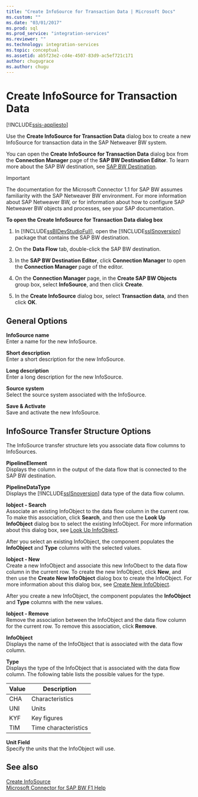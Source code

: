 ```yaml
---
title: "Create InfoSource for Transaction Data | Microsoft Docs"
ms.custom: ""
ms.date: "03/01/2017"
ms.prod: sql
ms.prod_service: "integration-services"
ms.reviewer: ""
ms.technology: integration-services
ms.topic: conceptual
ms.assetid: ab5f23e2-cd4e-4507-83d9-ac5ef721c171
author: chugugrace
ms.author: chugu
---
```

# Create InfoSource for Transaction Data

[!INCLUDE[ssis-appliesto](../../includes/ssis-appliesto-ssvrpluslinux-asdb-asdw-xxx.md)]


  Use the **Create InfoSource for Transaction Data** dialog box to create a new InfoSource for transaction data in the SAP Netweaver BW system.  
  
 You can open the **Create InfoSource for Transaction Data** dialog box from the **Connection Manager** page of the **SAP BW Destination Editor**. To learn more about the SAP BW destination, see [SAP BW Destination](../../integration-services/data-flow/sap-bw-destination.md).  
  
> [!IMPORTANT]  
>  The documentation for the Microsoft Connector 1.1 for SAP BW assumes familiarity with the SAP Netweaver BW environment. For more information about SAP Netweaver BW, or for information about how to configure SAP Netweaver BW objects and processes, see your SAP documentation.  
  
 **To open the Create InfoSource for Transaction Data dialog box**  
  
1.  In [!INCLUDE[ssBIDevStudioFull](../../includes/ssbidevstudiofull-md.md)], open the [!INCLUDE[ssISnoversion](../../includes/ssisnoversion-md.md)] package that contains the SAP BW destination.  
  
2.  On the **Data Flow** tab, double-click the SAP BW destination.  
  
3.  In the **SAP BW Destination Editor**, click **Connection Manager** to open the **Connection Manager** page of the editor.  
  
4.  On the **Connection Manager** page, in the **Create SAP BW Objects** group box, select **InfoSource**, and then click **Create**.  
  
5.  In the **Create InfoSource** dialog box, select **Transaction data**, and then click **OK**.  
  
## General Options  
 **InfoSource name**  
 Enter a name for the new InfoSource.  
  
 **Short description**  
 Enter a short description for the new InfoSource.  
  
 **Long description**  
 Enter a long description for the new InfoSource.  
  
 **Source system**  
 Select the source system associated with the InfoSource.  
  
 **Save & Activate**  
 Save and activate the new InfoSource.  
  
## InfoSource Transfer Structure Options  
 The InfoSource transfer structure lets you associate data flow columns to InfoSources.  
  
 **PipelineElement**  
 Displays the column in the output of the data flow that is connected to the SAP BW destination.  
  
 **PipelineDataType**  
 Displays the [!INCLUDE[ssISnoversion](../../includes/ssisnoversion-md.md)] data type of the data flow column.  
  
 **Iobject - Search**  
 Associate an existing InfoObject to the data flow column in the current row. To make this association, click **Search**, and then use the **Look Up InfoObject** dialog box to select the existing InfoObject. For more information about this dialog box, see [Look Up InfoObject](../../integration-services/data-flow/look-up-infoobject.md).  
  
 After you select an existing InfoObject, the component populates the **InfoObject** and **Type** columns with the selected values.  
  
 **Iobject - New**  
 Create a new InfoObject and associate this new InfoObect to the data flow column in the current row. To create the new InfoObject, click **New**, and then use the **Create New InfoObject** dialog box to create the InfoObject. For more information about this dialog box, see [Create New InfoObject](../../integration-services/data-flow/create-new-infoobject.md).  
  
 After you create a new InfoObject, the component populates the **InfoObject** and **Type** columns with the new values.  
  
 **Iobject - Remove**  
 Remove the association between the InfoObject and the data flow column for the current row. To remove this association, click **Remove**.  
  
 **InfoObject**  
 Displays the name of the InfoObject that is associated with the data flow column.  
  
 **Type**  
 Displays the type of the InfoObject that is associated with the data flow column. The following table lists the possible values for the type.  
  
|Value|Description|  
|-----------|-----------------|  
|CHA|Characteristics|  
|UNI|Units|  
|KYF|Key figures|  
|TIM|Time characteristics|  
  
 **Unit Field**  
 Specify the units that the InfoObject will use.  
  
## See also  
 [Create InfoSource](../../integration-services/data-flow/create-infosource.md)   
 [Microsoft Connector for SAP BW F1 Help](../../integration-services/microsoft-connector-for-sap-bw-f1-help.md)  
  
  
